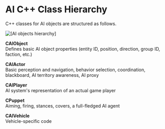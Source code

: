 # AI C\+\+ Class Hierarchy<a name="ai-concepts-cpp-classes"></a>

C\+\+ classes for AI objects are structured as follows\.

 ![\[AI objects hierarchy\]](http://docs.aws.amazon.com/lumberyard/latest/userguide/images/ai/ai-class_hierarchy.png)

**CAIObject**  
Defines basic AI object properties \(entity ID, position, direction, group ID, faction, etc\.\)

**CAIActor**  
Basic perception and navigation, behavior selection, coordination, blackboard, AI territory awareness, AI proxy

**CAIPlayer**  
AI system's representation of an actual game player

**CPuppet**  
Aiming, firing, stances, covers, a full\-fledged AI agent

**CAIVehicle**  
Vehicle\-specific code